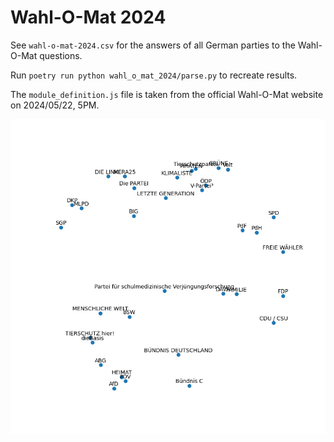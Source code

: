 # Wahl-O-Mat 2024

See `wahl-o-mat-2024.csv` for the answers of all German parties to the Wahl-O-Mat questions.

Run `poetry run python wahl_o_mat_2024/parse.py` to recreate results.

The `module_definition.js` file is taken from the official Wahl-O-Mat website on 2024/05/22, 5PM.

![Embedding of parties](embedding.png)
